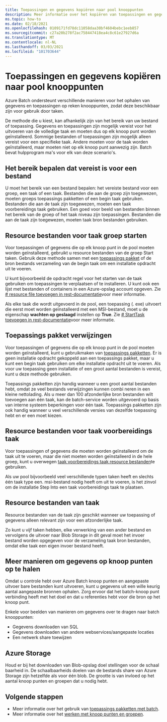 ```yaml
---
title: Toepassingen en gegevens kopiëren naar pool knooppunten
description: Meer informatie over het kopiëren van toepassingen en gegevens naar pool knooppunten.
ms.topic: how-to
ms.date: 02/18/2021
ms.openlocfilehash: 0109171fd78dc11058daa30bf4604bebc1eeb857
ms.sourcegitcommit: c27a20b278f2ac758447418ea4c8c61e27927d6a
ms.translationtype: MT
ms.contentlocale: nl-NL
ms.lasthandoff: 03/03/2021
ms.locfileid: "101703644"
---
```

# <a name="copy-applications-and-data-to-pool-nodes"></a>Toepassingen en gegevens kopiëren naar pool knooppunten

Azure Batch ondersteunt verschillende manieren voor het ophalen van gegevens en toepassingen op reken knooppunten, zodat deze beschikbaar zijn voor gebruik door taken.

De methode die u kiest, kan afhankelijk zijn van het bereik van uw bestand of toepassing. Gegevens en toepassingen zijn mogelijk vereist voor het uitvoeren van de volledige taak en moeten dus op elk knoop punt worden geïnstalleerd. Sommige bestanden of toepassingen zijn mogelijk alleen vereist voor een specifieke taak. Andere moeten voor de taak worden geïnstalleerd, maar moeten niet op elk knoop punt aanwezig zijn. Batch bevat hulpprogram ma's voor elk van deze scenario's.

## <a name="determine-the-scope-required-of-a-file"></a>Het bereik bepalen dat vereist is voor een bestand

U moet het bereik van een bestand bepalen: het vereiste bestand voor een groep, een taak of een taak. Bestanden die aan de groep zijn toegewezen, moeten groeps toepassings pakketten of een begin taak gebruiken. Bestanden die aan de taak zijn toegewezen, moeten een taak voorbereidings taak gebruiken. Een goed voor beeld van bestanden binnen het bereik van de groep of het taak niveau zijn toepassingen. Bestanden die aan de taak zijn toegewezen, moeten taak bron bestanden gebruiken.

## <a name="pool-start-task-resource-files"></a>Resource bestanden voor taak groep starten

Voor toepassingen of gegevens die op elk knoop punt in de pool moeten worden geïnstalleerd, gebruikt u resource bestanden van de groep Start taken. Gebruik deze methode samen met een [toepassings pakket](batch-application-packages.md) of de bron bestands verzameling van de begin taak om een installatie opdracht uit te voeren.  

U kunt bijvoorbeeld de opdracht regel voor het starten van de taak gebruiken om toepassingen te verplaatsen of te installeren. U kunt ook een lijst met bestanden of containers in een Azure-opslag account opgeven. Zie [# resource file toevoegen in rest-documentatie](/rest/api/batchservice/pool/add#resourcefile)voor meer informatie.

Als elke taak die wordt uitgevoerd in de pool, een toepassing (. exe) uitvoert die eerst moet worden geïnstalleerd met een MSI-bestand, moet u de eigenschap **wachten op geslaagd** instellen op **True**. Zie [# StartTask toevoegen in rest-documentatie](/rest/api/batchservice/pool/add#starttask)voor meer informatie.

## <a name="application-package-references"></a>Toepassings pakket verwijzingen

Voor toepassingen of gegevens die op elk knoop punt in de pool moeten worden geïnstalleerd, kunt u gebruikmaken van [toepassings pakketten](batch-application-packages.md). Er is geen installatie opdracht gekoppeld aan een toepassings pakket, maar u kunt een begin taak gebruiken om elke installatie opdracht uit te voeren. Als voor uw toepassing geen installatie of een groot aantal bestanden is vereist, kunt u deze methode gebruiken.

Toepassings pakketten zijn handig wanneer u een groot aantal bestanden hebt, omdat ze veel bestands verwijzingen kunnen combi neren in een kleine nettolading. Als u meer dan 100 afzonderlijke bron bestanden wilt toevoegen aan één taak, kan de batch-service worden uitgevoerd op basis van interne systeem beperkingen voor één taak. Toepassings pakketten zijn ook handig wanneer u veel verschillende versies van dezelfde toepassing hebt en er een moet kiezen.

## <a name="job-preparation-task-resource-files"></a>Resource bestanden voor taak voorbereidings taak

Voor toepassingen of gegevens die moeten worden geïnstalleerd om de taak uit te voeren, maar die niet moeten worden geïnstalleerd in de hele groep, kunt u overwegen [taak voorbereidings taak resource bestanden](./batch-job-prep-release.md)te gebruiken.

Als uw pool bijvoorbeeld veel verschillende typen taken heeft en slechts één taak type een. msi-bestand nodig heeft om uit te voeren, is het zinvol om de installatie Step Into een taak voorbereidings taak te plaatsen.

## <a name="task-resource-files"></a>Resource bestanden van taak

Resource bestanden van de taak zijn geschikt wanneer uw toepassing of gegevens alleen relevant zijn voor een afzonderlijke taak.

Zo kunt u vijf taken hebben, elke verwerking van een ander bestand en vervolgens de uitvoer naar Blob Storage in dit geval moet het invoer bestand worden opgegeven voor de verzameling taak bron bestanden, omdat elke taak een eigen invoer bestand heeft.

## <a name="additional-ways-to-get-data-onto-nodes"></a>Meer manieren om gegevens op knoop punten op te halen

Omdat u controle hebt over Azure Batch knoop punten en aangepaste uitvoer bare bestanden kunt uitvoeren, kunt u gegevens uit een wille keurig aantal aangepaste bronnen ophalen. Zorg ervoor dat het batch-knoop punt verbinding heeft met het doel en dat u referenties hebt voor die bron op het knoop punt.

Enkele voor beelden van manieren om gegevens over te dragen naar batch knooppunten:

- Gegevens downloaden van SQL
- Gegevens downloaden van andere webservices/aangepaste locaties
- Een netwerk share toewijzen

## <a name="azure-storage"></a>Azure Storage

Houd er bij het downloaden van Blob-opslag doel stellingen voor de schaal baarheid in. De schaalbaarheids doelen van de bestands share van Azure Storage zijn hetzelfde als voor één blob. De grootte is van invloed op het aantal knoop punten en groepen dat u nodig hebt.

## <a name="next-steps"></a>Volgende stappen

- Meer informatie over het gebruik van [toepassings pakketten met batch](batch-application-packages.md).
- Meer informatie over het [werken met knoop punten en groepen](nodes-and-pools.md).
